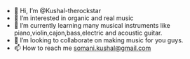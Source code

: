 - 👋 Hi, I’m @Kushal-therockstar
- 👀 I’m interested in organic and real music
- 🌱 I’m currently learning many musical instruments like piano,violin,cajon,bass,electric and acoustic guitar.
- 💞️ I’m looking to collaborate on making music for you guys.
- 📫 How to reach me somani.kushal@gmail.com

<!---
Kushal-therockstar/Kushal-therockstar is a ✨ special ✨ repository because its `README.md` (this file) appears on your GitHub profile.
You can click the Preview link to take a look at your changes.
--->
